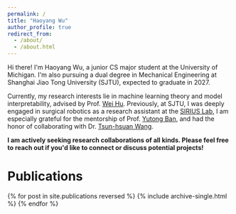 ```yaml
---
permalink: /
title: "Haoyang Wu"
author_profile: true
redirect_from: 
  - /about/
  - /about.html
---
```


Hi there! I'm Haoyang Wu, a junior CS major student at the University of Michigan. I'm also pursuing a dual degree in Mechanical Engineering at Shanghai Jiao Tong University (SJTU), expected to graduate in 2027.

Currently, my research interests lie in machine learning theory and model interpretability, advised by Prof. [Wei Hu](https://weihu.me). Previously, at SJTU, I was deeply engaged in surgical robotics as a research assistant at the [SIRIUS Lab](https://banyutong.github.io/sirius_lab_website/index.html#research), I am especially grateful for the mentorship of Prof. [Yutong Ban](https://people.csail.mit.edu/yban/), and had the honor of collaborating with Dr. [Tsun-hsuan Wang](https://www.google.com/url?sa=t&source=web&rct=j&opi=89978449&url=https://zswang666.github.io/&ved=2ahUKEwi6otuVlbGPAxX9g4kEHbRgMOQQFnoECBMQAQ&usg=AOvVaw3oMe-gRD9lMPywO1SvhM8O).

**I am actively seeking research collaborations of all kinds. Please feel free to reach out if you'd like to connect or discuss potential projects!**

# Publications

{% for post in site.publications reversed %}
  {% include archive-single.html %}
{% endfor %}
